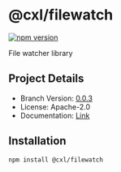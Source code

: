 # @cxl/filewatch 
	
[![npm version](https://badge.fury.io/js/%40cxl%2Ffilewatch.svg)](https://badge.fury.io/js/%40cxl%2Ffilewatch)

File watcher library

## Project Details

-   Branch Version: [0.0.3](https://npmjs.com/package/@cxl/filewatch/v/0.0.3)
-   License: Apache-2.0
-   Documentation: [Link](undefined)

## Installation

	npm install @cxl/filewatch

